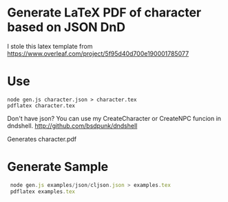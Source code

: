 # Generate LaTeX PDF of character based on JSON DnD 

I stole this latex template from https://www.overleaf.com/project/5f95d40d700e190001785077

# Use

```
node gen.js character.json > character.tex
pdflatex character.tex
```

Don't have json? You can use my CreateCharacter or CreateNPC funcion in dndshell. http://github.com/bsdpunk/dndshell

Generates character.pdf

# Generate Sample

``` js
 node gen.js examples/json/cljson.json > examples.tex
 pdflatex examples.tex 
```
